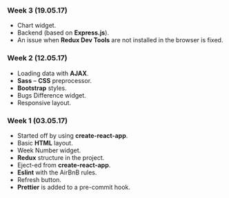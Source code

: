 ### Week 3 (19.05.17)

- Chart widget.
- Backend (based on **Express.js**).
- An issue when **Redux Dev Tools** are not installed in the browser is fixed.


### Week 2 (12.05.17)

- Loading data with **AJAX**.
- **Sass** – **CSS** preprocessor.
- **Bootstrap** styles.
- Bugs Difference widget.
- Responsive layout.


### Week 1 (03.05.17)

- Started off by using **create-react-app**.
- Basic **HTML** layout.
- Week Number widget.
- **Redux** structure in the project.
- Eject-ed from **create-react-app**.
- **Eslint** with the AirBnB rules.
- Refresh button.
- **Prettier** is added to a pre-commit hook.
